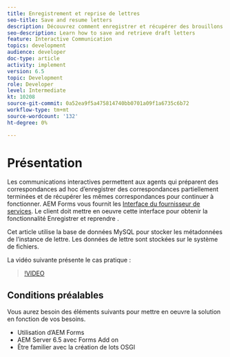 ```yaml
---
title: Enregistrement et reprise de lettres
seo-title: Save and resume letters
description: Découvrez comment enregistrer et récupérer des brouillons de lettres
seo-description: Learn how to save and retrieve draft letters
feature: Interactive Communication
topics: development
audience: developer
doc-type: article
activity: implement
version: 6.5
topic: Development
role: Developer
level: Intermediate
kt: 10208
source-git-commit: 0a52ea9f5a475814740bb0701a09f1a6735c6b72
workflow-type: tm+mt
source-wordcount: '132'
ht-degree: 0%

---
```


# Présentation

Les communications interactives permettent aux agents qui préparent des correspondances ad hoc d’enregistrer des correspondances partiellement terminées et de récupérer les mêmes correspondances pour continuer à fonctionner. AEM Forms vous fournit les [Interface du fournisseur de services](https://developer.adobe.com/experience-manager/reference-materials/6-5/forms/javadocs/com/adobe/fd/ccm/ccr/ccrDocumentInstance/api/services/CCRDocumentInstanceService.html). Le client doit mettre en oeuvre cette interface pour obtenir la fonctionnalité Enregistrer et reprendre .

Cet article utilise la base de données MySQL pour stocker les métadonnées de l’instance de lettre. Les données de lettre sont stockées sur le système de fichiers.

La vidéo suivante présente le cas pratique :

>[!VIDEO](https://video.tv.adobe.com/v/342129/quality=9)

## Conditions préalables

Vous aurez besoin des éléments suivants pour mettre en oeuvre la solution en fonction de vos besoins.

* Utilisation d’AEM Forms
* AEM Server 6.5 avec Forms Add on
* Être familier avec la création de lots OSGI
